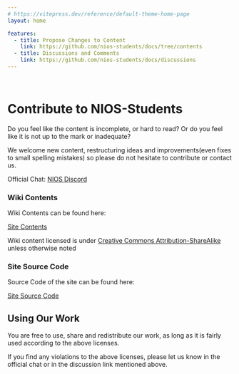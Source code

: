 ```yaml
---
# https://vitepress.dev/reference/default-theme-home-page
layout: home

features:
  - title: Propose Changes to Content
    link: https://github.com/nios-students/docs/tree/contents
  - title: Discussions and Comments
    link: https://github.com/nios-students/docs/discussions
---
```

<br>

# Contribute to NIOS-Students
Do you feel like the content is incomplete, or hard to read? Or do you feel like it is not up to the mark or inadequate? 

We welcome new content, restructuring ideas and improvements(even fixes to small spelling mistakes) so please do not hesitate to contribute or contact us. 

Official Chat: 
[NIOS Discord](https://discord.gg/ruamKFXNgp)

### Wiki Contents

Wiki Contents can be found here:

[Site Contents](https://github.com/nios-students/docs)

Wiki content licensed is under [Creative Commons Attribution-ShareAlike](https://creativecommons.org/licenses/by-sa/4.0/) unless otherwise noted

### Site Source Code

Source Code of the site can be found here:

[Site Source Code](https://github.com/nios-students/nios-web-ng)

 ## Using Our Work
 You are free to use, share and redistribute our work, as long as it is fairly used according to the above licenses. 
 
 If you find any violations to the above licenses, please let us know in the official chat or in the discussion link mentioned above.
